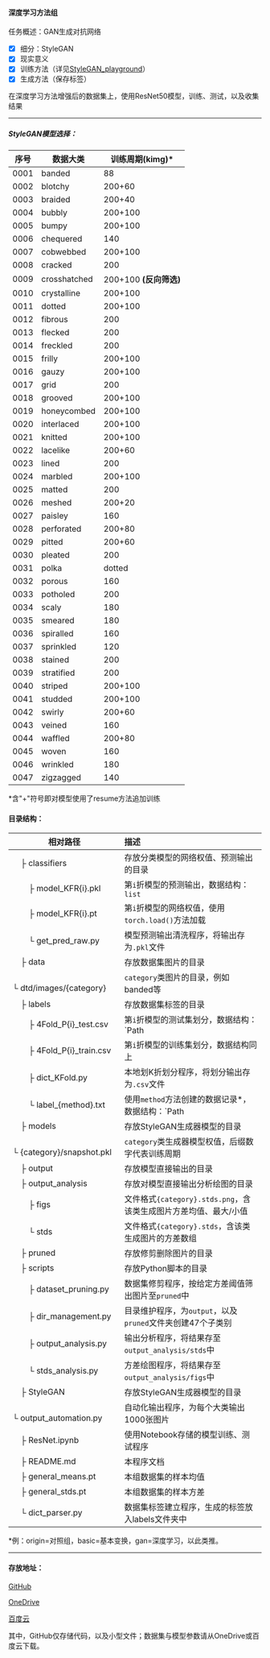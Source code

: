 #### 深度学习方法组
任务概述：GAN生成对抗网络

- [x] 细分：StyleGAN
- [x] 现实意义
- [x] 训练方法（详见[StyleGAN_playground](https://github.com/Voychek1024/Graduation_Project/tree/main/stylegan_playground)）
- [x] 生成方法（保存标签）

在深度学习方法增强后的数据集上，使用ResNet50模型，训练、测试，以及收集结果
* * *
##### StyleGAN模型选择：
| 序号 | 数据大类 | 训练周期(kimg)\* |
| ---- | -------- | -------------- |
|0001|banded|88|
|0002|blotchy|200+60|
|0003|braided|200+40|
|0004|bubbly|200+100|
|0005|bumpy|200+100|
|0006|chequered|140|
|0007|cobwebbed|200+100|
|0008|cracked|200|
|0009|crosshatched|200+100 **(反向筛选)**|
|0010|crystalline|200+100|
|0011|dotted|200+100|
|0012|fibrous|200|
|0013|flecked|200|
|0014|freckled|200|
|0015|frilly|200+100|
|0016|gauzy|200+100|
|0017|grid|200|
|0018|grooved|200+100|
|0019|honeycombed|200+100|
|0020|interlaced|200+100|
|0021|knitted|200+100|
|0022|lacelike|200+60|
|0023|lined|200|
|0024|marbled|200+100|
|0025|matted|200|
|0026|meshed|200+20|
|0027|paisley|160|
|0028|perforated|200+80|
|0029|pitted|200+60|
|0030|pleated|200|
|0031|polka|dotted|
|0032|porous|160|
|0033|potholed|200|
|0034|scaly|180|
|0035|smeared|180|
|0036|spiralled|160|
|0037|sprinkled|120|
|0038|stained|200|
|0039|stratified|200|
|0040|striped|200+100|
|0041|studded|200+100|
|0042|swirly|200+60|
|0043|veined|160|
|0044|waffled|200+80|
|0045|woven|160|
|0046|wrinkled|180|
|0047|zigzagged|140|

\*含"+"符号即对模型使用了resume方法追加训练

#### 目录结构：

| 相对路径                                                     | 描述                                                         |
| ------------------------------------------------------------ | :----------------------------------------------------------- |
| &ensp;&ensp;&boxvr;&nbsp;classifiers                         | 存放分类模型的网络权值、预测输出的目录                       |
| &ensp;&ensp;&ensp;&ensp;&boxvr;&nbsp;model_KFR{i}.pkl        | 第`i`折模型的预测输出，数据结构：`list`                      |
| &ensp;&ensp;&ensp;&ensp;&boxvr;&nbsp;model_KFR{i}.pt         | 第`i`折模型的网络权值，使用`torch.load()`方法加载            |
| &ensp;&ensp;&ensp;&ensp;&boxur;&nbsp;get_pred_raw.py         | 模型预测输出清洗程序，将输出存为`.pkl`文件                   |
| &ensp;&ensp;&boxvr;&nbsp;data                                | 存放数据集图片的目录                                         |
| &ensp;&ensp;&ensp;&ensp;&boxur;&nbsp;dtd/images/{category}   | `category`类图片的目录，例如banded等                         |
| &ensp;&ensp;&boxvr;&nbsp;labels                              | 存放数据集标签的目录                                         |
| &ensp;&ensp;&ensp;&ensp;&boxvr;&nbsp;4Fold_P{i}_test.csv     | 第`i`折模型的测试集划分，数据结构：`Path | Label`            |
| &ensp;&ensp;&ensp;&ensp;&boxvr;&nbsp;4Fold_P{i}_train.csv    | 第`i`折模型的训练集划分，数据结构同上                        |
| &ensp;&ensp;&ensp;&ensp;&boxvr;&nbsp;dict_KFold.py           | 本地划K折划分程序，将划分输出存为`.csv`文件                  |
| &ensp;&ensp;&ensp;&ensp;&boxur;&nbsp;label_{method}.txt      | 使用`method`方法创建的数据记录\*，数据结构：`Path |Label`。  |
| &ensp;&ensp;&boxvr;&nbsp;models                              | 存放StyleGAN生成器模型的目录                                 |
| &ensp;&ensp;&ensp;&ensp;&boxur;&nbsp;{category}/snapshot.pkl | `category`类生成器模型权值，后缀数字代表训练周期             |
| &ensp;&ensp;&boxvr;&nbsp;output                              | 存放模型直接输出的目录                                       |
| &ensp;&ensp;&boxvr;&nbsp;output_analysis                     | 存放对模型直接输出分析绘图的目录                             |
| &ensp;&ensp;&ensp;&ensp;&boxvr; figs                         | 文件格式`{category}.stds.png`，含该类生成图片方差均值、最大/小值 |
| &ensp;&ensp;&ensp;&ensp;&boxur;&nbsp;stds                    | 文件格式`{category}.stds`，含该类生成图片的方差数组          |
| &ensp;&ensp;&boxvr;&nbsp;pruned                              | 存放修剪删除图片的目录                                       |
| &ensp;&ensp;&boxvr;&nbsp;scripts                             | 存放Python脚本的目录                                         |
| &ensp;&ensp;&ensp;&ensp;&boxvr;&nbsp;dataset_pruning.py      | 数据集修剪程序，按给定方差阈值筛出图片至`pruned`中           |
| &ensp;&ensp;&ensp;&ensp;&boxvr;&nbsp;dir_management.py       | 目录维护程序，为`output`，以及`pruned`文件夹创建47个子类别   |
| &ensp;&ensp;&ensp;&ensp;&boxvr;&nbsp;output_analysis.py      | 输出分析程序，将结果存至`output_analysis/stds`中             |
| &ensp;&ensp;&ensp;&ensp;&boxur;&nbsp;stds_analysis.py        | 方差绘图程序，将结果存至`output_analysis/figs`中             |
| &ensp;&ensp;&boxvr;&nbsp;StyleGAN                            | 存放StyleGAN生成器模型的目录                                 |
| &ensp;&ensp;&ensp;&ensp;&boxur;&nbsp;output_automation.py    | 自动化输出程序，为每个大类输出1000张图片                     |
| &ensp;&ensp;&boxvr;&nbsp;ResNet.ipynb                        | 使用Notebook存储的模型训练、测试程序                         |
| &ensp;&ensp;&boxvr;&nbsp;README.md                           | 本程序文档                                                   |
| &ensp;&ensp;&boxvr;&nbsp;general_means.pt                    | 本组数据集的样本均值                                         |
| &ensp;&ensp;&boxvr;&nbsp;general_stds.pt                     | 本组数据集的样本方差                                         |
| &ensp;&ensp;&boxur;&nbsp;dict_parser.py                      | 数据集标签建立程序，生成的标签放入labels文件夹中             |

\*例：origin=对照组，basic=基本变换，gan=深度学习，以此类推。

* * *
#### 存放地址：

[GitHub](https://github.com/Voychek1024/Graduation_Project)

[OneDrive](https://1drv.ms/u/s!Ak7i9eRLkHfRg499frRiI75vpPOeJw?e=UGpf9j)

[百度云](https://pan.baidu.com/s/1vHsv6fgeg1ddkgrEmm2wZg?pwd=quwc)

其中，GitHub仅存储代码，以及小型文件；数据集与模型参数请从OneDrive或百度云下载。